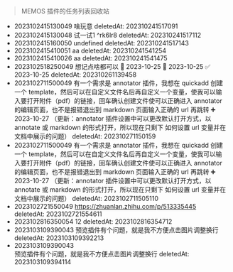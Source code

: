 > MEMOS 插件的任务列表回收站

- 2023102415130049 啥玩意 deletedAt: 202310241517091
- 2023102415130048 试一试1 ^rk6lr8 deletedAt: 202310241517112
- 2023102415160050 undefined deletedAt: 202310241517143
- 2023102415410051 aa deletedAt: 202310241541254
- 2023102415410026 aa deletedAt: 202310241541475
- 2023102518250049 想记点啥都可以 🛫 2023-10-25 📅 2023-10-25 ✅ 2023-10-25 deletedAt: 202310261139458
- 2023102711500049 有一个需求是 annotator 插件，我想在 quickadd 创建一个 template，然后可以在自定义文件名后再自定义一个变量，使我可以输入要打开附件（pdf）的链接，回车确认创建文件使可以正确进入 annotator 的编辑页面，也不是报错退出到 markdown 页面输入正确的 url 再跳转 ➕ 2023-10-27 （更新：annotator 插件设置中可以更改默认打开方式，以 annotate 或 markdown 的形式打开，所以现在只剩下 如何设置 url 变量并在文档中展示的问题） deletedAt: 202310271150159
- 2023102711500049 有一个需求是 annotator 插件，我想在 quickadd 创建一个 template，然后可以在自定义文件名后再自定义一个变量，使我可以输入要打开附件（pdf）的链接，回车确认创建文件使可以正确进入 annotator 的编辑页面，也不是报错退出到 markdown 页面输入正确的 url 再跳转 ➕ 2023-10-27 （更新：annotator 插件设置中可以更改默认打开方式，以 annotate 或 markdown 的形式打开，所以现在只剩下 如何设置 url 变量并在文档中展示的问题） deletedAt: 2023102711505110
- 2023102721550049 https://zhuanlan.zhihu.com/p/513335445 deletedAt: 2023102721554611
- 2023102816350054 12 deletedAt: 2023102816354712
- 2023103109390043 预览插件有个问题，就是我不方便点击图片调整换行 deletedAt: 2023103109392213
- 2023103109390043 <br>预览插件有个问题，就是我不方便点击图片调整换行 deletedAt: 2023103109394114